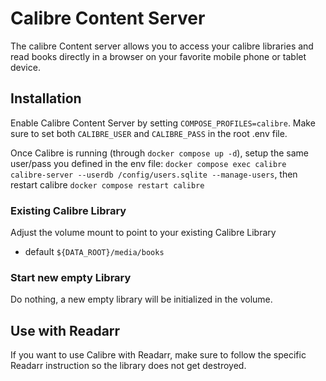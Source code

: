 # Calibre Content Server

The calibre Content server allows you to access your calibre libraries and read books directly in a browser on your favorite mobile phone or tablet device.

## Installation

Enable Calibre Content Server by setting `COMPOSE_PROFILES=calibre`.
Make sure to set both `CALIBRE_USER` and `CALIBRE_PASS` in the root .env file.

Once Calibre is running (through `docker compose up -d`), setup the same user/pass you defined in the env file: `docker compose exec calibre calibre-server --userdb /config/users.sqlite --manage-users`, then restart calibre `docker compose restart calibre`

### Existing Calibre Library

Adjust the volume mount to point to your existing Calibre Library
 - default `${DATA_ROOT}/media/books`

### Start new empty Library

Do nothing, a new empty library will be initialized in the volume.

## Use with Readarr

If you want to use Calibre with Readarr, make sure to follow the specific Readarr instruction so the library does not get destroyed.
